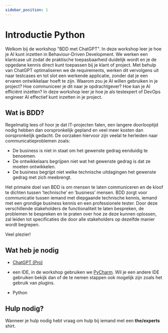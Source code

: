 ```yaml
---
sidebar_position: 1
---
```


# Introductie Python

Welkom bij de workshop "BDD met ChatGPT". In deze workshop leer je hoe je AI kunt inzetten in Behaviour-Driven
Development. We werken een klantcase uit zodat de praktische toepasbaarheid duidelijk wordt en je de opgedane kennis
direct kunt toepassen bij je klant of project. Met behulp van ChatGPT optimaliseren we de requirements, werken dit
vervolgens uit naar testcases en tot slot een werkende applicatie, zonder dat je een ervaren ontwikkelaar hoeft te zijn.
Waarom zou je AI willen gebruiken in je project? Hoe communiceer je dit naar je opdrachtgever? Hoe kan je AI efficiënt
inzetten? In deze workshop leer je hoe je als testexpert of DevOps engineer AI effectief kunt inzetten in je project.

## Wat is BDD?

Regelmatig lees of hoor je dat IT-projecten falen, een langere doorlooptijd nodig hebben dan oorspronkelijk gepland en
veel meer kosten dan oorspronkelijk gedacht. De oorzaken hiervoor zijn veelal te herleiden naar communicatieproblemen
zoals:

- De business is niet in staat om het gewenste gedrag eenduidig te benoemen.
- De ontwikkelaars begrijpen niet wat het gewenste gedrag is dat ze moeten ontwikkelen.
- De business begrijpt niet welke technische uitdagingen het gewenste gedrag met zich meebrengt.

Het primaire doel van BDD is om mensen te laten communiceren en de kloof te dichten tussen ’technische’ en ‘business’
mensen. BDD zorgt voor communicatie tussen iemand met diepgaande technische kennis, iemand met een grondige business
kennis en een professionele tester. Door deze verschillende stakeholders de functionaliteit te laten bespreken, de
problemen te bespreken en te praten over hoe ze deze kunnen oplossen, zal leiden tot specificaties die door alle
stakeholders op dezelfde manier wordt begrepen.

Veel plezier!

## Wat heb je nodig

- [ChatGPT (Pro)](https://chat.openai.com/auth/login)

- een IDE, in de workshop gebruiken we [PyCharm](https://www.jetbrains.com/pycharm/download/). Wil je een andere IDE
  gebruiken bekijk dan of de te nemen stappen ook mogelijk zijn zoals het gebruik van plugins.

- Python

## Hulp nodig?

Wanneer je hulp nodig hebt vraag om hulp bij iemand met een **the/experts** shirt. 
